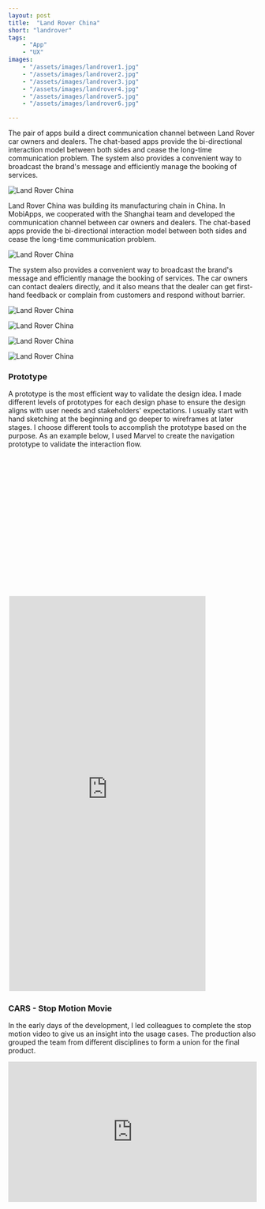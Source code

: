 ```yaml
---
layout: post
title:  "Land Rover China"
short: "landrover"
tags:
    - "App"
    - "UX"
images: 
    - "/assets/images/landrover1.jpg"
    - "/assets/images/landrover2.jpg"
    - "/assets/images/landrover3.jpg"
    - "/assets/images/landrover4.jpg"
    - "/assets/images/landrover5.jpg"
    - "/assets/images/landrover6.jpg"

---
```


<!--summary-->

The pair of apps build a direct communication channel between Land Rover car owners and dealers. The chat-based apps provide the bi-directional interaction model between both sides and cease the long-time communication problem. The system also provides a convenient way to broadcast the brand's message and efficiently manage the booking of services.

<!--more-->
![Land Rover China](/assets/images/landrover1.jpg)

Land Rover China was building its manufacturing chain in China. In MobiApps, we cooperated with the Shanghai team and developed the communication channel between car owners and dealers. The chat-based apps provide the bi-directional interaction model between both sides and cease the long-time communication problem.

![Land Rover China](/assets/images/landrover2.jpg)

The system also provides a convenient way to broadcast the brand's message and efficiently manage the booking of services. The car owners can contact dealers directly, and it also means that the dealer can get first-hand feedback or complain from customers and respond without barrier.

![Land Rover China](/assets/images/landrover3.jpg)

![Land Rover China](/assets/images/landrover4.jpg)

![Land Rover China](/assets/images/landrover5.jpg)

![Land Rover China](/assets/images/landrover6.jpg)

### Prototype

A prototype is the most efficient way to validate the design idea. I made different levels of prototypes for each design phase to ensure the design aligns with user needs and stakeholders' expectations. I usually start with hand sketching at the beginning and go deeper to wireframes at later stages. I choose different tools to accomplish the prototype based on the purpose. As an example below, I used Marvel to create the navigation prototype to validate the interaction flow.

<div style="padding:56.25% 0 0 0;position:relative;" class="video-embed round-border"><iframe src="https://marvelapp.com/prototype/1d6cia6?emb=1&iosapp=false&frameless=false" width="402" height="803" allowTransparency="true" frameborder="0" style="-webkit-clip-path: inset(2px 2px); clip-path: inset(2px 2px);"></iframe></div>

### CARS - Stop Motion Movie

In the early days of the development, I led colleagues to complete the stop motion video to give us an insight into the usage cases. The production also grouped the team from different disciplines to form a union for the final product.

<div style="padding:56.25% 0 0 0;position:relative;" class="video-embed"><iframe src="https://player.vimeo.com/video/505796913?color=c9ff23&byline=0&portrait=0" style="position:absolute;top:0;left:0;width:100%;height:100%;" frameborder="0" allow="autoplay; fullscreen; picture-in-picture" allowfullscreen></iframe></div><script src="https://player.vimeo.com/api/player.js"></script>